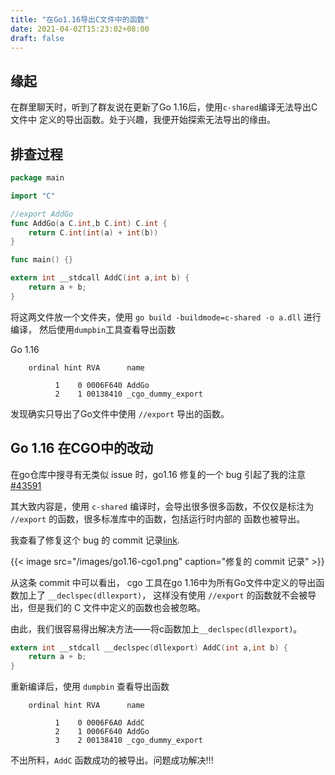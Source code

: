 ```yaml
---
title: "在Go1.16导出C文件中的函数"
date: 2021-04-02T15:23:02+08:00
draft: false
---
```


## 缘起

在群里聊天时，听到了群友说在更新了Go 1.16后，使用`c-shared`编译无法导出C文件中
定义的导出函数。处于兴趣，我便开始探索无法导出的缘由。

## 排查过程

```go
package main

import "C"

//export AddGo
func AddGo(a C.int,b C.int) C.int {
    return C.int(int(a) + int(b))
}

func main() {}
```

```c
extern int __stdcall AddC(int a,int b) {
    return a + b;
}
```

将这两文件放一个文件夹，使用 `go build -buildmode=c-shared -o a.dll` 进行编译，
然后使用`dumpbin`工具查看导出函数

Go 1.16

```text
    ordinal hint RVA      name

          1    0 0006F640 AddGo
          2    1 00138410 _cgo_dummy_export
```

发现确实只导出了Go文件中使用 `//export` 导出的函数。

## Go 1.16 在CGO中的改动

在go仓库中搜寻有无类似 issue 时，go1.16 修复的一个 bug 引起了我的注意 [#43591](https://github.com/golang/go/issues/43591)

其大致内容是，使用 `c-shared` 编译时，会导出很多很多函数，不仅仅是标注为 `//export` 的函数，很多标准库中的函数，包括运行时内部的
函数也被导出。

我查看了修复这个 bug 的 commit 记录[link](https://github.com/golang/go/commit/6f7b553c82b69b47becbe36d9115971d30fdab48).

{{< image src="/images/go1.16-cgo1.png" caption="修复的 commit 记录" >}}  

从这条 commit 中可以看出， cgo 工具在go 1.16中为所有Go文件中定义的导出函数加上了 `__declspec(dllexport)`，
这样没有使用 `//export` 的函数就不会被导出，但是我们的 C 文件中定义的函数也会被忽略。

由此，我们很容易得出解决方法——将c函数加上`__declspec(dllexport)`。

```c
extern int __stdcall __declspec(dllexport) AddC(int a,int b) {
    return a + b;
}
```

重新编译后，使用 `dumpbin` 查看导出函数

```text
    ordinal hint RVA      name

          1    0 0006F6A0 AddC
          2    1 0006F640 AddGo
          3    2 00138410 _cgo_dummy_export
```

不出所料，`AddC` 函数成功的被导出。问题成功解决!!!
